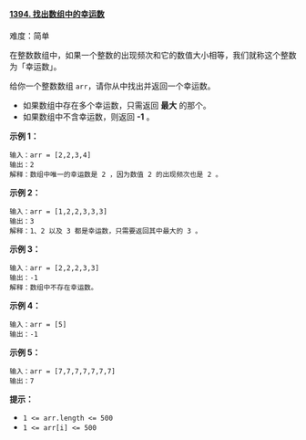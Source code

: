 ﻿#### [1394\. 找出数组中的幸运数](https://leetcode.cn/problems/find-lucky-integer-in-an-array/)

难度：简单

在整数数组中，如果一个整数的出现频次和它的数值大小相等，我们就称这个整数为「幸运数」。

给你一个整数数组 `arr`，请你从中找出并返回一个幸运数。

-   如果数组中存在多个幸运数，只需返回 **最大** 的那个。
-   如果数组中不含幸运数，则返回 **\-1** 。

**示例 1：**

```
输入：arr = [2,2,3,4]
输出：2
解释：数组中唯一的幸运数是 2 ，因为数值 2 的出现频次也是 2 。
```

**示例 2：**

```
输入：arr = [1,2,2,3,3,3]
输出：3
解释：1、2 以及 3 都是幸运数，只需要返回其中最大的 3 。
```

**示例 3：**

```
输入：arr = [2,2,2,3,3]
输出：-1
解释：数组中不存在幸运数。
```

**示例 4：**

```
输入：arr = [5]
输出：-1
```

**示例 5：**

```
输入：arr = [7,7,7,7,7,7,7]
输出：7
```

**提示：**

-   `1 <= arr.length <= 500`
-   `1 <= arr[i] <= 500`
